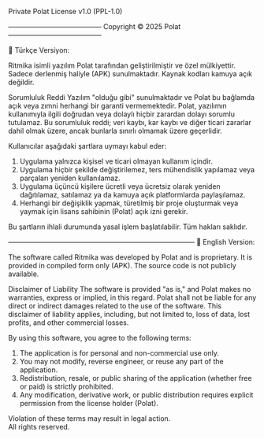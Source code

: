 Private Polat License v1.0 (PPL-1.0)

–––––––––––––––––––––––––––
Copyright © 2025 Polat
–––––––––––––––––––––––––––

📄 Türkçe Versiyon:

Ritmika isimli yazılım Polat tarafından geliştirilmiştir ve özel mülkiyettir.
Sadece derlenmiş haliyle (APK) sunulmaktadır. Kaynak kodları kamuya açık değildir.

Sorumluluk Reddi
Yazılım "olduğu gibi" sunulmaktadır ve Polat bu bağlamda açık veya zımni herhangi bir garanti vermemektedir.
Polat, yazılımın kullanımıyla ilgili doğrudan veya dolaylı hiçbir zarardan dolayı sorumlu tutulamaz.
Bu sorumluluk reddi; veri kaybı, kar kaybı ve diğer ticari zararlar dahil olmak üzere, ancak bunlarla sınırlı olmamak üzere geçerlidir.

Kullanıcılar aşağıdaki şartlara uymayı kabul eder:

1. Uygulama yalnızca kişisel ve ticari olmayan kullanım içindir.
2. Uygulama hiçbir şekilde değiştirilemez, ters mühendislik yapılamaz veya parçaları yeniden kullanılamaz.
3. Uygulama üçüncü kişilere ücretli veya ücretsiz olarak yeniden dağıtılamaz, satılamaz ya da kamuya açık platformlarda paylaşılamaz.
4. Herhangi bir değişiklik yapmak, türetilmiş bir proje oluşturmak veya yaymak için lisans sahibinin (Polat) açık izni gerekir.

Bu şartların ihlali durumunda yasal işlem başlatılabilir.
Tüm hakları saklıdır.

––––––––––––––––––––––––––––––––––––––––––––––––––––––
📄 English Version:

The software called Ritmika was developed by Polat and is proprietary.
It is provided in compiled form only (APK). The source code is not publicly available.

Disclaimer of Liability
The software is provided "as is," and Polat makes no warranties, express or implied, in this regard.
Polat shall not be liable for any direct or indirect damages related to the use of the software.
This disclaimer of liability applies, including, but not limited to, loss of data, lost profits, and other commercial losses.

By using this software, you agree to the following terms:

1. The application is for personal and non-commercial use only.
2. You may not modify, reverse engineer, or reuse any part of the application.
3. Redistribution, resale, or public sharing of the application (whether free or paid) is strictly prohibited.
4. Any modification, derivative work, or public distribution requires explicit permission from the license holder (Polat).

Violation of these terms may result in legal action.  
All rights reserved.
